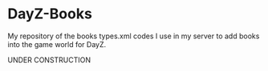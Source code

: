 # DayZ-Books
My repository of the books types.xml codes I use in my server to add books into the game world for DayZ.


UNDER CONSTRUCTION
